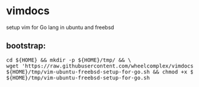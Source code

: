 # vimdocs

setup vim for Go lang in ubuntu and freebsd

## bootstrap:
<pre>
cd ${HOME} && mkdir -p ${HOME}/tmp/ && \
wget 'https://raw.githubusercontent.com/wheelcomplex/vimdocs/master/vim-ubuntu-freebsd-setup-for-go.sh' -O \
${HOME}/tmp/vim-ubuntu-freebsd-setup-for-go.sh && chmod +x ${HOME}/tmp/vim-ubuntu-freebsd-setup-for-go.sh && \
${HOME}/tmp/vim-ubuntu-freebsd-setup-for-go.sh
</pre>
